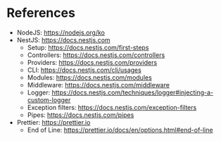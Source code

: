 # References

- NodeJS: https://nodejs.org/ko
- NestJS: https://docs.nestjs.com
  - Setup: https://docs.nestjs.com/first-steps
  - Controllers: https://docs.nestjs.com/controllers
  - Providers: https://docs.nestjs.com/providers
  - CLI: https://docs.nestjs.com/cli/usages
  - Modules: https://docs.nestjs.com/modules
  - Middleware: https://docs.nestjs.com/middleware
  - Logger: https://docs.nestjs.com/techniques/logger#injecting-a-custom-logger
  - Exception filters: https://docs.nestjs.com/exception-filters
  - Pipes: https://docs.nestjs.com/pipes
- Prettier: https://prettier.io
  - End of Line: https://prettier.io/docs/en/options.html#end-of-line
